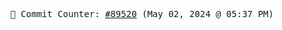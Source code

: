 <p align="center">
    <samp>
        📮 Commit Counter: <a href="https://github.com/Javascript-void0/Javascript-void0/commits/main">#89520</a> (May 02, 2024 @ 05:37 PM)
    </samp>
</p>